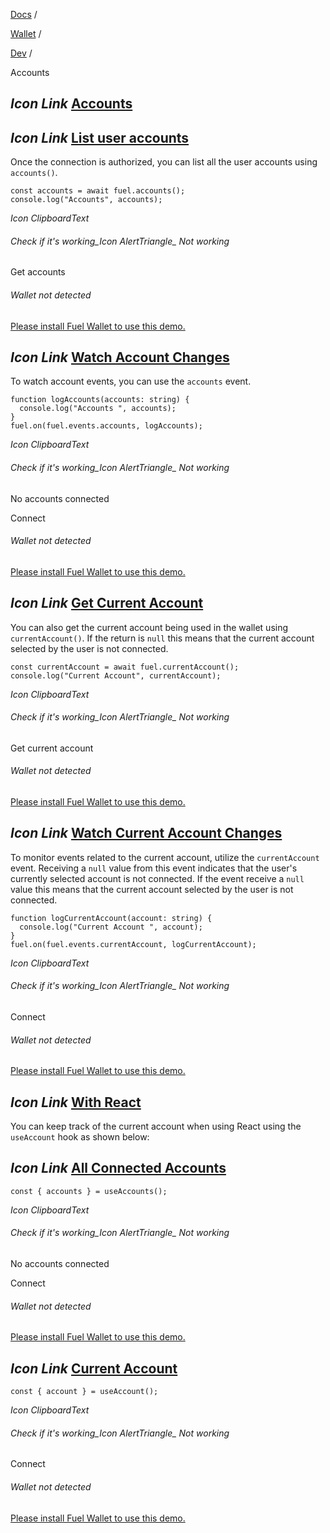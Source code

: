 [Docs](https://docs.fuel.network/) /

[Wallet](https://docs.fuel.network/docs/wallet/) /

[Dev](https://docs.fuel.network/docs/wallet/dev/) /

Accounts

## _Icon Link_ [Accounts](https://docs.fuel.network/docs/wallet/dev/accounts/\#accounts)

## _Icon Link_ [List user accounts](https://docs.fuel.network/docs/wallet/dev/accounts/\#list-user-accounts)

Once the connection is authorized, you can list all the user accounts using `accounts()`.

```fuel_Box fuel_Box-idXKMmm-css
const accounts = await fuel.accounts();
console.log("Accounts", accounts);
```

_Icon ClipboardText_

###### Check if it's working_Icon AlertTriangle_ Not working

Get accounts

###### Wallet not detected

[Please install Fuel Wallet to use this demo.](https://docs.fuel.network/docs/install)

## _Icon Link_ [Watch Account Changes](https://docs.fuel.network/docs/wallet/dev/accounts/\#watch-account-changes)

To watch account events, you can use the `accounts` event.

```fuel_Box fuel_Box-idXKMmm-css
function logAccounts(accounts: string) {
  console.log("Accounts ", accounts);
}
fuel.on(fuel.events.accounts, logAccounts);
```

_Icon ClipboardText_

###### Check if it's working_Icon AlertTriangle_ Not working

No accounts connected

Connect

###### Wallet not detected

[Please install Fuel Wallet to use this demo.](https://docs.fuel.network/docs/install)

## _Icon Link_ [Get Current Account](https://docs.fuel.network/docs/wallet/dev/accounts/\#get-current-account)

You can also get the current account being used in the wallet using `currentAccount()`.
If the return is `null` this means that the current account selected by the user is not connected.

```fuel_Box fuel_Box-idXKMmm-css
const currentAccount = await fuel.currentAccount();
console.log("Current Account", currentAccount);
```

_Icon ClipboardText_

###### Check if it's working_Icon AlertTriangle_ Not working

Get current account

###### Wallet not detected

[Please install Fuel Wallet to use this demo.](https://docs.fuel.network/docs/install)

## _Icon Link_ [Watch Current Account Changes](https://docs.fuel.network/docs/wallet/dev/accounts/\#watch-current-account-changes)

To monitor events related to the current account, utilize the `currentAccount` event. Receiving a `null` value from this event indicates that the user's currently selected account is not connected.
If the event receive a `null` value this means that the current account selected by the user is not connected.

```fuel_Box fuel_Box-idXKMmm-css
function logCurrentAccount(account: string) {
  console.log("Current Account ", account);
}
fuel.on(fuel.events.currentAccount, logCurrentAccount);
```

_Icon ClipboardText_

###### Check if it's working_Icon AlertTriangle_ Not working

Connect

###### Wallet not detected

[Please install Fuel Wallet to use this demo.](https://docs.fuel.network/docs/install)

## _Icon Link_ [With React](https://docs.fuel.network/docs/wallet/dev/accounts/\#with-react)

You can keep track of the current account when using React using the `useAccount` hook as shown below:

## _Icon Link_ [All Connected Accounts](https://docs.fuel.network/docs/wallet/dev/accounts/\#all-connected-accounts)

```fuel_Box fuel_Box-idXKMmm-css
const { accounts } = useAccounts();
```

_Icon ClipboardText_

###### Check if it's working_Icon AlertTriangle_ Not working

No accounts connected

Connect

###### Wallet not detected

[Please install Fuel Wallet to use this demo.](https://docs.fuel.network/docs/install)

## _Icon Link_ [Current Account](https://docs.fuel.network/docs/wallet/dev/accounts/\#current-account)

```fuel_Box fuel_Box-idXKMmm-css
const { account } = useAccount();
```

_Icon ClipboardText_

###### Check if it's working_Icon AlertTriangle_ Not working

Connect

###### Wallet not detected

[Please install Fuel Wallet to use this demo.](https://docs.fuel.network/docs/install)